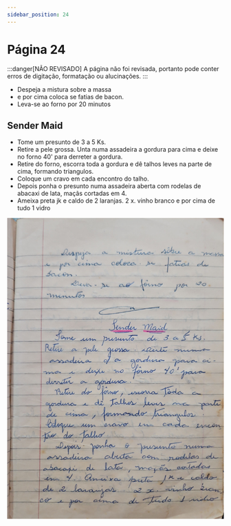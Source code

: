 ```yaml
---
sidebar_position: 24
---
```

# Página 24
:::danger[NÃO REVISADO]
A página não foi revisada, portanto pode conter erros de digitação, formatação ou alucinações.
:::
- Despeja a mistura sobre a massa
- e por cima coloca se fatias de bacon.
- Leva-se ao forno por 20 minutos

## Sender Maid
- Tome um presunto de 3 a 5 Ks.
- Retire a pele grossa. Unta numa assadeira a gordura para cima e deixe no forno 40' para derreter a gordura.
- Retire do forno, escorra toda a gordura e dê talhos leves na parte de cima, formando triangulos.
- Coloque um cravo em cada encontro do talho.
- Depois ponha o presunto numa assadeira aberta com rodelas de abacaxi de lata, maçãs cortadas em 4.
- Ameixa preta jk e caldo de 2 laranjas. 2 x. vinho branco e por cima de tudo 1 vidro

![imagem base](./images/page_24.png)